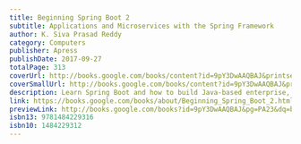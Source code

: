 ```yaml
---
title: Beginning Spring Boot 2
subtitle: Applications and Microservices with the Spring Framework
author: K. Siva Prasad Reddy
category: Computers
publisher: Apress
publishDate: 2017-09-27
totalPage: 313
coverUrl: http://books.google.com/books/content?id=9pY3DwAAQBAJ&printsec=frontcover&img=1&zoom=1&edge=curl&source=gbs_api
coverSmallUrl: http://books.google.com/books/content?id=9pY3DwAAQBAJ&printsec=frontcover&img=1&zoom=5&edge=curl&source=gbs_api
description: Learn Spring Boot and how to build Java-based enterprise, web, and microservice applications with it. In this book, you'll see how to work with relational and NoSQL databases, build your first microservice, enterprise, or web application, and enhance that application with REST APIs. You'll also learn how to build reactive web applications using Spring Boot along with Spring Web Reactive. Then you’ll secure your Spring Boot-created application or service before testing and deploying it. After reading and learning with Beginning Spring Boot 2, you'll have the skills and techniques to start building your first Spring Boot applications and microservices with confidence to take the next steps in your career journey. What You'll Learn Use Spring Boot autoconfiguration Work with relational and NoSQL databases Build web applications with Spring Boot Apply REST APIs using Spring Boot Create reactive web applications using Spring Web Reactive Secure your Spring Boot applications or web services Test and deploy your Spring Boot applications Who This Book Is For Experienced Java and Spring Framework developers who are new to the new Spring Boot micro-framework.
link: https://books.google.com/books/about/Beginning_Spring_Boot_2.html?hl=&id=9pY3DwAAQBAJ
previewLink: http://books.google.com/books?id=9pY3DwAAQBAJ&pg=PA23&dq=beginning+spring+boot+2&hl=&as_pt=BOOKS&cd=1&source=gbs_api
isbn13: 9781484229316
isbn10: 1484229312
---
```

